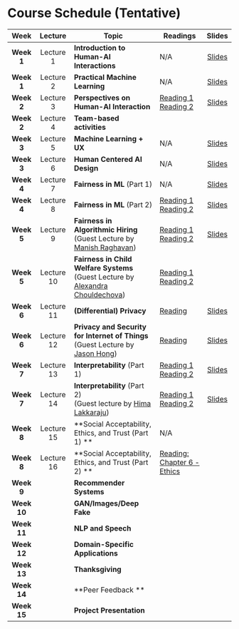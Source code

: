 # Course Schedule (Tentative)

Week  |Lecture   |Topic  |Readings  |Slides |
:------:|:-----:|-------|----------|:------:
| **Week 1** |Lecture 1| **Introduction to Human-AI Interactions** |N/A|[Slides](https://drive.google.com/file/d/14tRHF-Sdhr9Sie59LiUyPBQhE4Sawngc/view?usp=sharing)
| **Week 1** |Lecture 2| **Practical Machine Learning** |N/A| [Slides](https://drive.google.com/file/d/1-4QOb2PNB4RrNR7x8bfFjis1MOWZvdu0/view?usp=sharing)
| **Week 2** |Lecture 3| **Perspectives on Human-AI Interaction** |[Reading 1](https://drive.google.com/file/d/1grw-nE7hGErwgkYB0SBrSIlD0xIXy_js/view?usp=sharing) <br> [Reading 2](http://erichorvitz.com/chi99horvitz.pdf)| [Slides](https://drive.google.com/file/d/1A__Sj_4_mcg89W-VpAdTXGdqnMWmXUH9/view?usp=sharing)
| **Week 2** |Lecture 4| **Team-based activities** |
| **Week 3** |Lecture 5| **Machine Learning + UX** |N/A|[Slides](https://drive.google.com/file/d/1odcRhH4HPvDmLQ_x-IpejVS35bGLNpm-/view?usp=sharing)
| **Week 3** |Lecture 6| **Human Centered AI Design** |N/A|[Slides](https://drive.google.com/file/d/1MRKrdUIvu6CFjpBbBlJT72s-ewNLwvw3/view?usp=sharing)
| **Week 4** |Lecture 7| **Fairness in ML** (Part 1) | N/A   | [Slides](https://drive.google.com/file/d/1UsXNC5TkjWH_0hy10NqZtiMQxIELN_Ws/view?usp=sharing)
| **Week 4** |Lecture 8| **Fairness in ML** (Part 2) | [Reading 1](https://arxiv.org/abs/1609.05807) <br> [Reading 2](https://arxiv.org/abs/1703.00056) | [Slides](https://drive.google.com/file/d/1sfjZ8KG3NZKuJgb73jnogZhmmjcrSa90/view?usp=sharing)
| **Week 5**    |Lecture 9| **Fairness in Algorithmic Hiring** <br> (Guest Lecture by [Manish Raghavan](https://www.cs.cornell.edu/~manish/)) | [Reading 1](https://arxiv.org/abs/1906.09208) <br> [Reading 2](https://papers.ssrn.com/sol3/papers.cfm?abstract_id=2477899) | [Slides](https://docs.google.com/presentation/d/1jp2MeIfkU5Plylaq8NFT6j-rW-UhY4ImKuEE69_BxnI/edit?usp=sharing)
| **Week 5**    |Lecture 10| **Fairness in Child Welfare Systems** <br> (Guest Lecture by [Alexandra Chouldechova](https://www.andrew.cmu.edu/user/achoulde/)) |[Reading 1](https://www.wired.com/story/excerpt-from-automating-inequality/) <br> [Reading 2](https://dl.acm.org/doi/10.1145/3290605.3300271)
| **Week 6**    | Lecture 11 | **(Differential) Privacy** | [Reading](https://arstechnica.com/tech-policy/2009/09/your-secrets-live-online-in-databases-of-ruin/) | [Slides](https://drive.google.com/file/d/1f1VsSKc_y0zP0PCCGyhTQSWFnsMu0-lU/view?usp=sharing)
| **Week 6**    | Lecture 12 | **Privacy and Security for Internet of Things**<br> (Guest Lecture by [Jason Hong](http://www.cs.cmu.edu/~jasonh/)) | [Reading](https://cmu.app.box.com/s/33kxmwvdrauel90incqwa5i71hqx98sx) | [Slides](https://drive.google.com/file/d/13wTmhM559MOCHAT_wEeuBLhEal4XYbY0/view?usp=sharing)
| **Week 7**    | Lecture 13 | **Interpretability** (Part 1) | [Reading 1](https://arxiv.org/pdf/1602.04938.pdf)<br> [Reading 2](https://arxiv.org/pdf/1702.08608.pdf) | [Slides](https://drive.google.com/file/d/15TMVVXi5NiCuFtwsb_cssRnb3q3NWz5D/view?usp=sharing)
| **Week 7**    | Lecture 14 | **Interpretability** (Part 2) <br> (Guest lecture by [Hima Lakkaraju](https://himalakkaraju.github.io/)) | [Reading 1](https://arxiv.org/abs/1911.02508)<br> [Reading 2](https://arxiv.org/abs/1911.06473) | [Slides](https://drive.google.com/file/d/1LWC4xjZO4aJvz8icE_o1yuQcl3kVMrvo/view?usp=sharing)
| **Week 8**    | Lecture 15| **Social Acceptability, Ethics, and Trust (Part 1) ** | N/A
| **Week 8**    | Lecture 16| **Social Acceptability, Ethics, and Trust (Part 2) ** | [Reading: Chapter 6 - Ethics](https://www.bitbybitbook.com/en/1st-ed/ethics/)
| **Week 9**    || **Recommender Systems** |
| **Week 10**    || **GAN/Images/Deep Fake** |
| **Week 11**    || **NLP and Speech** |
| **Week 12**    || **Domain-Specific Applications** |
| **Week 13**    || **Thanksgiving** |
| **Week 14**    || **Peer Feedback ** |
| **Week 15**    || **Project Presentation** |
